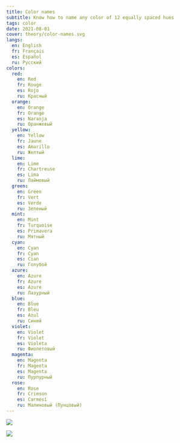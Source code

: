 ```yaml
---
title: Color names
subtitle: Know how to name any color of 12 equally spaced hues
tags: color
date: 2021-08-01
cover: theory/color-names.svg
langs:
  en: English
  fr: Français
  es: Español
  ru: Русский
colors:
  red:
    en: Red
    fr: Rouge
    es: Rojo
    ru: Красный
  orange:
    en: Orange
    fr: Orange
    es: Naranja
    ru: Оранжевый
  yellow:
    en: Yellow
    fr: Jaune
    es: Amarillo
    ru: Желтый
  lime:
    en: Lime
    fr: Chartreuse
    es: Lima
    ru: Лаймовый
  green:
    en: Green
    fr: Vert
    es: Verde
    ru: Зеленый
  mint:
    en: Mint
    fr: Turquoise
    es: Primavera
    ru: Мятный
  cyan:
    en: Cyan
    fr: Cyan
    es: Cian
    ru: Голубой
  azure:
    en: Azure
    fr: Azure
    es: Azure
    ru: Лазурный
  blue:
    en: Blue
    fr: Bleu
    es: Azul
    ru: Синий
  violet:
    en: Violet
    fr: Violet
    es: Violeta
    ru: Фиолетовый
  magenta:
    en: Magenta
    fr: Magenta
    es: Magenta
    ru: Пурпурный
  rose:
    en: Rose
    fr: Crimson
    es: Carmesí
    ru: Малиновый (Пунцовый)
---
```


![](/media/theory/palette.svg)

<color-names :list="$frontmatter.colors" :langs="$frontmatter.langs" />

<img src="/media/theory/color-names.svg">